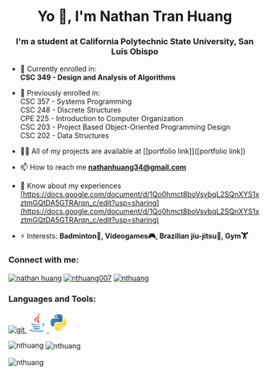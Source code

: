 <h1 align="center">Yo 👋, I'm Nathan Tran Huang</h1>
<h3 align="center">I'm a student at California Polytechnic State University, San Luis Obispo</h3>

- 🌱 Currently enrolled in: <br>**CSC 349 - Design and Analysis of Algorithms**

- 📖 Previously enrolled in: <br>CSC 357 - Systems Programming <br>CSC 248 - Discrete Structures <br> CPE 225 - Introduction to Computer Organization <br>CSC 203 - Project Based Object-Oriented Programming Design <br> CSC 202 - Data Structures 

- 👨‍💻 All of my projects are available at [[portfolio link]]([portfolio link])

- 📫 How to reach me **nathanhuang34@gmail.com**

- 📄 Know about my experiences [https://docs.google.com/document/d/1Qo0hmct8boVsvbqL2SQnXYS1xztmGQtDA5GTRArqn_c/edit?usp=sharing](https://docs.google.com/document/d/1Qo0hmct8boVsvbqL2SQnXYS1xztmGQtDA5GTRArqn_c/edit?usp=sharing)

- ⚡ Interests: **Badminton🏸, Videogames🎮, Brazilian jiu-jitsu🥋, Gym🏋️**

<h3 align="left">Connect with me:</h3>
<p align="left">
<a href="https://linkedin.com/in/nathan huang" target="blank"><img align="center" src="https://raw.githubusercontent.com/rahuldkjain/github-profile-readme-generator/master/src/images/icons/Social/linked-in-alt.svg" alt="nathan huang" height="30" width="40" /></a>
<a href="https://instagram.com/nthuang007" target="blank"><img align="center" src="https://raw.githubusercontent.com/rahuldkjain/github-profile-readme-generator/master/src/images/icons/Social/instagram.svg" alt="nthuang007" height="30" width="40" /></a>
<a href="https://www.leetcode.com/nthuang" target="blank"><img align="center" src="https://raw.githubusercontent.com/rahuldkjain/github-profile-readme-generator/master/src/images/icons/Social/leet-code.svg" alt="nthuang" height="30" width="40" /></a>
</p>

<h3 align="left">Languages and Tools:</h3>
<p align="left"> <a href="https://git-scm.com/" target="_blank" rel="noreferrer"> <img src="https://www.vectorlogo.zone/logos/git-scm/git-scm-icon.svg" alt="git" width="40" height="40"/> </a> <a href="https://www.java.com" target="_blank" rel="noreferrer"> <img src="https://raw.githubusercontent.com/devicons/devicon/master/icons/java/java-original.svg" alt="java" width="40" height="40"/> </a> <a href="https://www.python.org" target="_blank" rel="noreferrer"> <img src="https://raw.githubusercontent.com/devicons/devicon/master/icons/python/python-original.svg" alt="python" width="40" height="40"/> </a> </p>

<p><img align="left" src="https://github-readme-stats.vercel.app/api/top-langs?username=nthuang&show_icons=true&theme=highcontrast&title_color=ffff00&text_color=ffffff&locale=en&layout=compact" alt="nthuang" /></p>

<p>&nbsp;<img align="center" src="https://github-readme-stats.vercel.app/api?username=nthuang&show_icons=true&theme=highcontrast&title_color=ffff00&text_color=ffffff&locale=en" alt="nthuang" /></p>

<p><img align="center" src="https://github-readme-streak-stats.herokuapp.com/?user=nthuang&theme=highcontrast" alt="nthuang" /></p>
